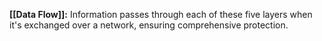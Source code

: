 **[[Data Flow]]:** Information passes through each of these five layers when it's exchanged over a network, ensuring comprehensive protection.